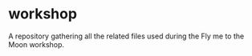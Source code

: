 # workshop
A repository gathering all the related files used during the Fly me to the Moon workshop.

